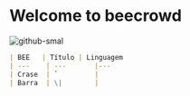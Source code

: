 # Welcome to beecrowd

![github-smal](https://repository-images.githubusercontent.com/408848336/bd2fa3bf-a738-4cc0-8e3b-f33d5860480e)

```markdown
| BEE   | Título | Linguagem
| ---    | ---       |---
| Crase  | `         |
| Barra  | \|        |
```
